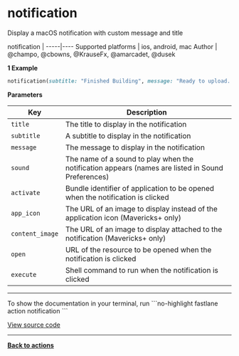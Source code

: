 # notification


Display a macOS notification with custom message and title







notification |
-----|----
Supported platforms | ios, android, mac
Author | @champo, @cbowns, @KrauseFx, @amarcadet, @dusek



**1 Example**

```ruby
notification(subtitle: "Finished Building", message: "Ready to upload...")
```





**Parameters**

Key | Description
----|------------
  `title` | The title to display in the notification
  `subtitle` | A subtitle to display in the notification
  `message` | The message to display in the notification
  `sound` | The name of a sound to play when the notification appears (names are listed in Sound Preferences)
  `activate` | Bundle identifier of application to be opened when the notification is clicked
  `app_icon` | The URL of an image to display instead of the application icon (Mavericks+ only)
  `content_image` | The URL of an image to display attached to the notification (Mavericks+ only)
  `open` | URL of the resource to be opened when the notification is clicked
  `execute` | Shell command to run when the notification is clicked




<hr />
To show the documentation in your terminal, run
```no-highlight
fastlane action notification
```

<a href="https://github.com/fastlane/fastlane/blob/master/fastlane/lib/fastlane/actions/notification.rb" target="_blank">View source code</a>

<hr />

<a href="/actions"><b>Back to actions</b></a>
